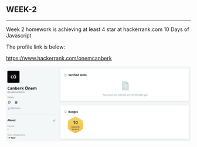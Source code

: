 ## WEEK-2

---

Week 2 homework is achieving at least 4 star at hackerrank.com 10 Days of Javascript

The profile link is below:

https://www.hackerrank.com/onemcanberk

!["Hackerrank 10 Days of JS"](hackerrank.png)
